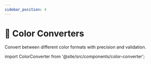 ```yaml
---
sidebar_position: 4
---
```


# 🎨 Color Converters

Convert between different color formats with precision and validation.

import ColorConverter from '@site/src/components/color-converter';

<ColorConverter />
